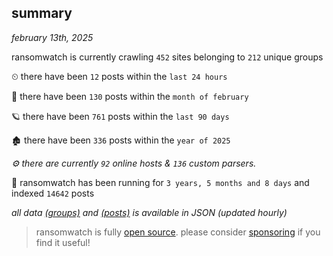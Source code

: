 
## summary
_february 13th, 2025_

ransomwatch is currently crawling `452` sites belonging to `212` unique groups

⏲ there have been `12` posts within the `last 24 hours`

🦈 there have been `130` posts within the `month of february`

🪐 there have been `761` posts within the `last 90 days`

🏚 there have been `336` posts within the `year of 2025`

_⚙️ there are currently `92` online hosts & `136` custom parsers._

🦕 ransomwatch has been running for `3 years, 5 months and 8 days` and indexed `14642` posts

_all data  [(groups)](http://ransomwhat.telemetry.ltd/groups) and [(posts)](http://ransomwhat.telemetry.ltd/posts) is available in JSON (updated hourly)_

> ransomwatch is fully [open source](https://github.com/joshhighet/ransomwatch#ransomwatch--). please consider [sponsoring](https://github.com/sponsors/joshhighet) if you find it useful!
